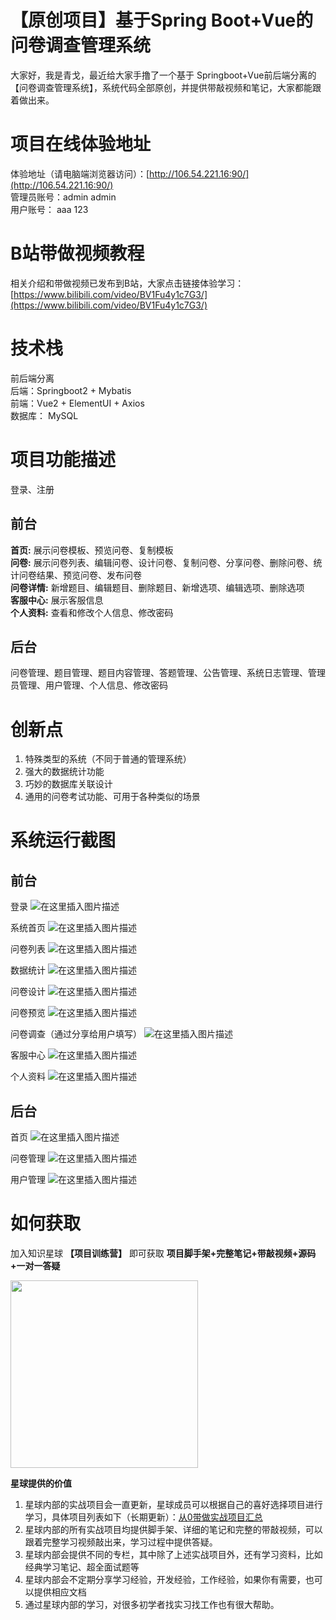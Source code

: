 # 【原创项目】基于Spring Boot+Vue的问卷调查管理系统
大家好，我是青戈，最近给大家手撸了一个基于 Springboot+Vue前后端分离的 【问卷调查管理系统】，系统代码全部原创，并提供带敲视频和笔记，大家都能跟着做出来。

# 项目在线体验地址  
体验地址（请电脑端浏览器访问）：[http://106.54.221.16:90/](http://106.54.221.16:90/)  
管理员账号：admin admin  
用户账号： aaa 123

# B站带做视频教程
相关介绍和带做视频已发布到B站，大家点击链接体验学习：[https://www.bilibili.com/video/BV1Fu4y1c7G3/](https://www.bilibili.com/video/BV1Fu4y1c7G3/)

# 技术栈  
前后端分离  
后端：Springboot2 + Mybatis  
前端：Vue2 + ElementUI + Axios  
数据库： MySQL

# 项目功能描述  
登录、注册  
## 前台  
**首页:** 展示问卷模板、预览问卷、复制模板  
**问卷:** 展示问卷列表、编辑问卷、设计问卷、复制问卷、分享问卷、删除问卷、统计问卷结果、预览问卷、发布问卷  
**问卷详情:** 新增题目、编辑题目、删除题目、新增选项、编辑选项、删除选项  
**客服中心:** 展示客服信息  
**个人资料:** 查看和修改个人信息、修改密码

## 后台  
问卷管理、题目管理、题目内容管理、答题管理、公告管理、系统日志管理、管理员管理、用户管理、个人信息、修改密码

# 创新点  
1. 特殊类型的系统（不同于普通的管理系统）  
2. 强大的数据统计功能  
3. 巧妙的数据库关联设计  
4. 通用的问卷考试功能、可用于各种类似的场景

# 系统运行截图  
## 前台  
登录
![在这里插入图片描述](https://img-blog.csdnimg.cn/direct/a14e83057f5e4cc8955b50d4e9da8fee.png)

系统首页
![在这里插入图片描述](https://img-blog.csdnimg.cn/direct/8e9cfe3e18764fb28a1a04479875545d.png)

问卷列表
![在这里插入图片描述](https://img-blog.csdnimg.cn/direct/5eb1b9488ce74e658302631e49cbde52.png)

数据统计
![在这里插入图片描述](https://img-blog.csdnimg.cn/direct/677344ddd98b4e50884a40f4e9f852da.png)

问卷设计
![在这里插入图片描述](https://img-blog.csdnimg.cn/direct/b3b63507bdbc4a0788a76fb2358618c5.png)

问卷预览
![在这里插入图片描述](https://img-blog.csdnimg.cn/direct/81938ae1764340e99ad2ce675c390077.png)

问卷调查（通过分享给用户填写）
![在这里插入图片描述](https://img-blog.csdnimg.cn/direct/edee4590f5224833b997099fad7b27d9.png)

客服中心
![在这里插入图片描述](https://img-blog.csdnimg.cn/direct/01284945399141b79c0456b95e85b439.png)

个人资料
![在这里插入图片描述](https://img-blog.csdnimg.cn/direct/6c1736e174f640f2aee035f1e07e9feb.png)

## 后台
首页
![在这里插入图片描述](https://img-blog.csdnimg.cn/direct/070a0b5d06ae4910824280a53816762f.png)

问卷管理
![在这里插入图片描述](https://img-blog.csdnimg.cn/direct/5ed283f4356c430f844993217cf37fde.png)

用户管理
![在这里插入图片描述](https://img-blog.csdnimg.cn/direct/55a5c7d0d776447b82c76e3c2b00d885.png)

# 如何获取
加入知识星球 **【项目训练营】** 即可获取 **项目脚手架+完整笔记+带敲视频+源码+一对一答疑**

<img src="https://img-blog.csdnimg.cn/direct/44f688415c0c47cc81ad08a1f275e6a4.png" width="300px" />

**星球提供的价值**
1. 星球内部的实战项目会一直更新，星球成员可以根据自己的喜好选择项目进行学习，具体项目列表如下（长期更新）：[从0带做实战项目汇总](https://www.javaxm.cn/%E4%BB%8E0%E5%B8%A6%E5%81%9A%E5%AE%9E%E6%88%98%E9%A1%B9%E7%9B%AE%E6%B1%87%E6%80%BB.html)
2. 星球内部的所有实战项目均提供脚手架、详细的笔记和完整的带敲视频，可以跟着完整学习视频敲出来，学习过程中提供答疑。
3. 星球内部会提供不同的专栏，其中除了上述实战项目外，还有学习资料，比如经典学习笔记、超全面试题等
4. 星球内部会不定期分享学习经验，开发经验，工作经验，如果你有需要，也可以提供相应文档
5. 通过星球内部的学习，对很多初学者找实习找工作也有很大帮助。











